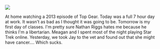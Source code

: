 ![](2021-01-27/cd2ed42eb411212a74f646ea88a94860.jpeg)

At home watching a 2013 episode of Top Gear. Today was a full 7 hour day at work. It wasn't as bad as I thought it was going to be. Tomorrow is my first day of classes. I'm pretty sure Nathan Riggs hates me because he thinks I'm a libertarian. Meagan and I spent most of the night playing Star Trek online. Yesterday, we took Jay to the vet and found out that she might have cancer.... Which sucks.
